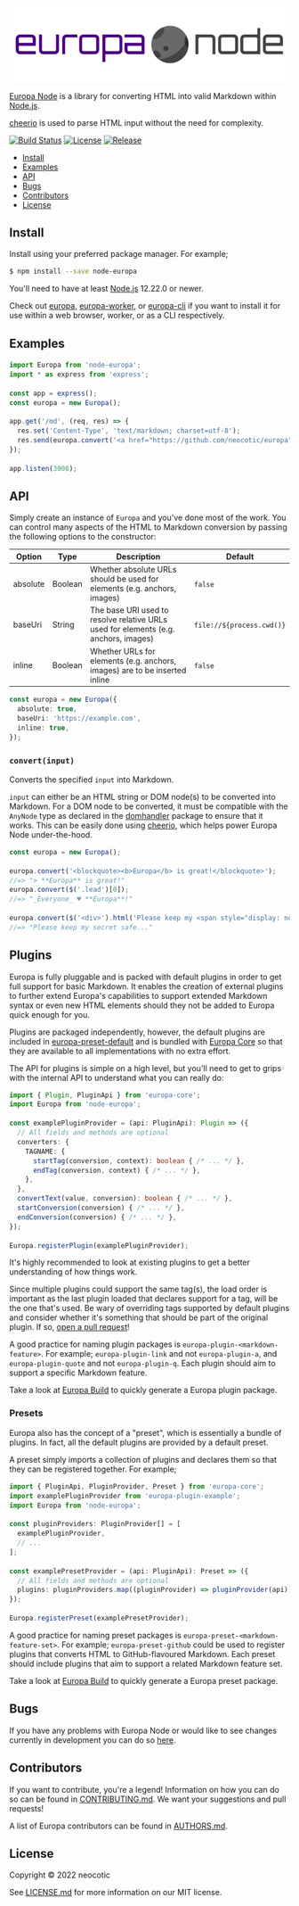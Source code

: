 ![Europa Node](https://raw.githubusercontent.com/neocotic/europa-branding/main/assets/banner/node-europa/node-europa-banner-754x200.png)

[Europa Node](https://github.com/neocotic/europa/tree/main/packages/node-europa) is a library for converting HTML into
valid Markdown within [Node.js](https://nodejs.org).

[cheerio](https://cheerio.js.org) is used to parse HTML input without the need for complexity. 

[![Build Status](https://img.shields.io/github/workflow/status/neocotic/europa/CI/main?style=flat-square)](https://github.com/neocotic/europa/actions/workflows/ci.yml)
[![License](https://img.shields.io/npm/l/node-europa.svg?style=flat-square)](https://github.com/neocotic/europa/raw/main/packages/node-europa/LICENSE.md)
[![Release](https://img.shields.io/npm/v/node-europa.svg?style=flat-square)](https://npmjs.com/package/node-europa)

* [Install](#install)
* [Examples](#examples)
* [API](#api)
* [Bugs](#bugs)
* [Contributors](#contributors)
* [License](#license)

## Install

Install using your preferred package manager. For example;

``` bash
$ npm install --save node-europa
```

You'll need to have at least [Node.js](https://nodejs.org) 12.22.0 or newer.

Check out [europa](https://github.com/neocotic/europa/tree/main/packages/europa),
[europa-worker](https://github.com/neocotic/europa/tree/main/packages/europa-worker), or
[europa-cli](https://github.com/neocotic/europa/tree/main/packages/europa-cli) if you want to install it for use within
a web browser, worker, or as a CLI respectively.

## Examples

``` typescript
import Europa from 'node-europa';
import * as express from 'express';

const app = express();
const europa = new Europa();

app.get('/md', (req, res) => {
  res.set('Content-Type', 'text/markdown; charset=utf-8');
  res.send(europa.convert('<a href="https://github.com/neocotic/europa">Europa</a>'));
});

app.listen(3000);
```

## API

Simply create an instance of `Europa` and you've done most of the work. You can control many aspects of the HTML to
Markdown conversion by passing the following options to the constructor:

| Option   | Type    | Description                                                                         | Default                   |
|----------|---------|-------------------------------------------------------------------------------------|---------------------------|
| absolute | Boolean | Whether absolute URLs should be used for elements (e.g. anchors, images)            | `false`                   |
| baseUri  | String  | The base URI used to resolve relative URLs used for elements (e.g. anchors, images) | `file://${process.cwd()}` |
| inline   | Boolean | Whether URLs for elements (e.g. anchors, images) are to be inserted inline          | `false`                   |

``` typescript
const europa = new Europa({
  absolute: true,
  baseUri: 'https://example.com',
  inline: true,
});
```

### `convert(input)`

Converts the specified `input` into Markdown.

`input` can either be an HTML string or DOM node(s) to be converted into Markdown. For a DOM node to be converted, it
must be compatible with the `AnyNode` type as declared in the [domhandler](https://www.npmjs.com/package/domhandler)
package to ensure that it works. This can be easily done using [cheerio](https://cheerio.js.org), which helps power
Europa Node under-the-hood.

``` typescript
const europa = new Europa();

europa.convert('<blockquote><b>Europa</b> is great!</blockquote>');
//=> "> **Europa** is great!"
europa.convert($('.lead')[0]);
//=> "_Everyone_ ♥ **Europa**!"

europa.convert($('<div>').html('Please keep my <span style="display: none">treasure</span> secret safe...')[0]);
//=> "Please keep my secret safe..."
```

## Plugins

Europa is fully pluggable and is packed with default plugins in order to get full support for basic Markdown. It
enables the creation of external plugins to further extend Europa's capabilities to support extended Markdown syntax or
even new HTML elements should they not be added to Europa quick enough for you.

Plugins are packaged independently, however, the default plugins are included in
[europa-preset-default](https://github.com/neocotic/europa/tree/main/packages/europa-preset-default) and is bundled with
[Europa Core](https://github.com/neocotic/europa/tree/main/packages/europa-core) so that they are available to all
implementations with no extra effort.

The API for plugins is simple on a high level, but you'll need to get to grips with the internal API to understand what
you can really do:

``` typescript
import { Plugin, PluginApi } from 'europa-core';
import Europa from 'node-europa';

const examplePluginProvider = (api: PluginApi): Plugin => ({
  // All fields and methods are optional
  converters: {
    TAGNAME: {
      startTag(conversion, context): boolean { /* ... */ },
      endTag(conversion, context) { /* ... */ },
    },
  },
  convertText(value, conversion): boolean { /* ... */ },
  startConversion(conversion) { /* ... */ },
  endConversion(conversion) { /* ... */ },
});

Europa.registerPlugin(examplePluginProvider);
```

It's highly recommended to look at existing plugins to get a better understanding of how things work.

Since multiple plugins could support the same tag(s), the load order is important as the last plugin loaded that
declares support for a tag, will be the one that's used. Be wary of overriding tags supported by default plugins and
consider whether it's something that should be part of the original plugin. If so, [open a pull request](#contributors)!

A good practice for naming plugin packages is `europa-plugin-<markdown-feature>`. For example; `europa-plugin-link` and
not `europa-plugin-a`, and `europa-plugin-quote` and not `europa-plugin-q`. Each plugin should aim to support a specific
Markdown feature.

Take a look at [Europa Build](https://github.com/neocotic/europa/tree/main/packages/europa-build) to quickly generate a
Europa plugin package.

### Presets

Europa also has the concept of a "preset", which is essentially a bundle of plugins. In fact, all the default plugins
are provided by a default preset.

A preset simply imports a collection of plugins and declares them so that they can be registered together. For example;

``` typescript
import { PluginApi, PluginProvider, Preset } from 'europa-core';
import examplePluginProvider from 'europa-plugin-example';
import Europa from 'node-europa';

const pluginProviders: PluginProvider[] = [
  examplePluginProvider,
  // ...
];

const examplePresetProvider = (api: PluginApi): Preset => ({
  // All fields and methods are optional
  plugins: pluginProviders.map((pluginProvider) => pluginProvider(api)),
});

Europa.registerPreset(examplePresetProvider);
```

A good practice for naming preset packages is `europa-preset-<markdown-feature-set>`. For example;
`europa-preset-github` could be used to register plugins that converts HTML to GitHub-flavoured Markdown. Each preset
should include plugins that aim to support a related Markdown feature set.

Take a look at [Europa Build](https://github.com/neocotic/europa/tree/main/packages/europa-build) to quickly generate a
Europa preset package.

## Bugs

If you have any problems with Europa Node or would like to see changes currently in development you can do so
[here](https://github.com/neocotic/europa/issues).

## Contributors

If you want to contribute, you're a legend! Information on how you can do so can be found in
[CONTRIBUTING.md](https://github.com/neocotic/europa/blob/main/CONTRIBUTING.md). We want your suggestions and pull
requests!

A list of Europa contributors can be found in [AUTHORS.md](https://github.com/neocotic/europa/blob/main/AUTHORS.md).

## License

Copyright © 2022 neocotic

See [LICENSE.md](https://github.com/neocotic/europa/raw/main/packages/node-europa/LICENSE.md) for more information on
our MIT license.

